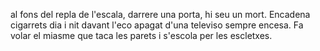 al fons del repla de l'escala, darrere una porta, 
hi seu un mort. Encadena cigarrets dia i nit davant l'eco apagat d'una televiso 
sempre encesa. Fa volar el miasme que taca les parets i s'escola per les escletxes. 
 
 
 
 